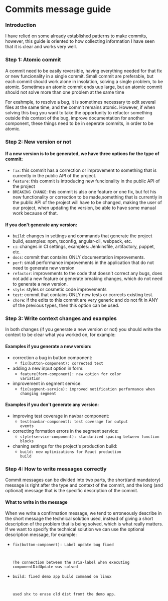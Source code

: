 # Commits message guide

### Introduction

I have relied on some already established patterns to make commits, however, this guide is oriented to how collecting information I have seen that it is clear and works very well.

### Step 1: Atomic commit
A commit need to be easily reversible, having everything needed for that fix or new funcionality in a single commit. Small commit are preferable, but each commit should work alone in insolation, solving a single problem, to be atomic. Sometimes an atomic commit ends uup large, but an atomic commit should not solve more than one problem at the same time

For exahmple, to resolve a bug, it is sometimes necessary to edit several files at the same time, and the commit remains atomic. However, if when solving this bug you want to take the opportunity to refactor something outside this context of the bug, improve documentation for another component, these things need to be in seperate commits, in order to be atomic.

### Step 2: New version or not
#### If a new version is to be generated, we have three options for the type of commit:

- <code>fix</code>: this commit has a correction or improvement to something that is currently in the public API of the project.
- <code>feature</code>: this commit is introducing new funcionality in the public API of the project
- <code>BREAKING CHANGE</code>: this commit is also one feature or one fix, but fot his new functionality or correction to be made,something that is currently in the public API of the project will have to be changed, making the user of our project, when updating the version, be able to have some manual work because of that.

#### If you don't generate any version:
- <code>build</code>: changes in settings and commands that generate the project build, examples: npm, tsconfig, angular-cli, webpack, etc.
- <code>ci</code>: changes in CI settings, examples: Jenkinsfile, artifactory, puppet, etc.
- <code>docs</code>: commit that contains ONLY documentation improvements.
- <code>perf</code>: small performance improvements in the application that do not need to generate new version
- <code>refactor</code>: improvements to the code that doesn't correct any bugs, does not add a new feature or generate breaking changes, which do not need to generate a new version.
- <code>style</code>: styles or cosmetic code improvements
- <code>test</code>: commit that contains ONLY new tests or corrects existing test.
- <code>chore</code>: if the edits to this commit are very generic and do not fit in ANY of the previous types, then this option can be used.

### Step 3: Write context changes and examples
In both changes (if you generate a new version or not) you should write the context to be clear what you worked on, for example:

#### Examples if you generate a new version:
- correction a bug in button component:
  - <code>fix(button-component): corrected text</code>
- adding a new input option in form:
  - <code>feature(form-component): new option for color variation</code>
- improvement in segment service:
  - <code>fix(segment-service): improved notification performance when changing segment</code>

#### Examples if you don't generate any version:
- improving test coverage in navbar component:
  - <code>test(navbar-component): test coverage for output events</code>
- correcting formation errors in the segment service:
  - <code>style(service-component): standarized spacing between function blocks</code>
- chaning settings for the project's production build:
  - <code>build: new optimizations for React production build</code>

### Step 4: How to write messages correctly
Commit messages can be divided into two parts, the short(and mandatory) message is right after the type and context of the commit, and the long (and optional) message that is the specific description of the commit.

#### What to write in the message
When we write a confirmation message, we tend to erroneously describe in the short message the technical solution used, instead of giving a short description of the problem that is being solved, which is what really matters. If we want to specify the technical solution we can use the optional description message, for example:

- <code>fix(button-component): Label update bug fixed

  The connection between the aria-label when executing componentDidUpdate was solved</code>
  
- <code>build: fixed demo app build command on linux

  used shx to erase old dist fromt the demo app.</code>

